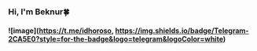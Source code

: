 ### Hi, I'm Beknur🍀
#### ![image](https://t.me/idhoroso, https://img.shields.io/badge/Telegram-2CA5E0?style=for-the-badge&logo=telegram&logoColor=white)
<!--
**ne0teny/ne0teny** is a ✨ _special_ ✨ repository because its `README.md` (this file) appears on your GitHub profile.

Here are some ideas to get you started:

- 🔭 I’m currently working on ...
- 🌱 I’m currently learning ...
- 👯 I’m looking to collaborate on ...
- 🤔 I’m looking for help with ...
- 💬 Ask me about ...
- 📫 How to reach me: ...
- 😄 Pronouns: ...
- ⚡ Fun fact: ...
-->
